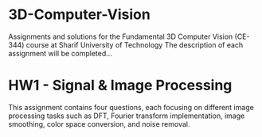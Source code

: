 # 3D-Computer-Vision
Assignments and solutions for the Fundamental 3D Computer Vision (CE-344) course at Sharif University of Technology
The description of each assignment will be completed...

# HW1 - Signal & Image Processing

This assignment contains four questions, each focusing on different image processing tasks such as DFT, Fourier transform implementation, image smoothing, color space conversion, and noise removal.

